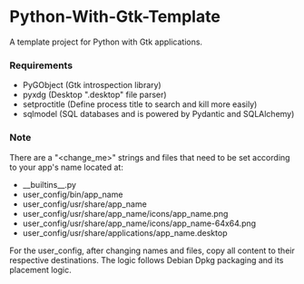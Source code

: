 # Python-With-Gtk-Template
A template project for Python with Gtk applications.

### Requirements
* PyGObject (Gtk introspection library)
* pyxdg (Desktop ".desktop" file parser)
* setproctitle (Define process title to search and kill more easily)
* sqlmodel (SQL databases and is powered by Pydantic and SQLAlchemy)

### Note
There are a "\<change_me\>" strings and files that need to be set according to your app's name located at:
* \_\_builtins\_\_.py
* user_config/bin/app_name
* user_config/usr/share/app_name
* user_config/usr/share/app_name/icons/app_name.png
* user_config/usr/share/app_name/icons/app_name-64x64.png
* user_config/usr/share/applications/app_name.desktop


For the user_config, after changing names and files, copy all content to their respective destinations.
The logic follows Debian Dpkg packaging and its placement logic.
